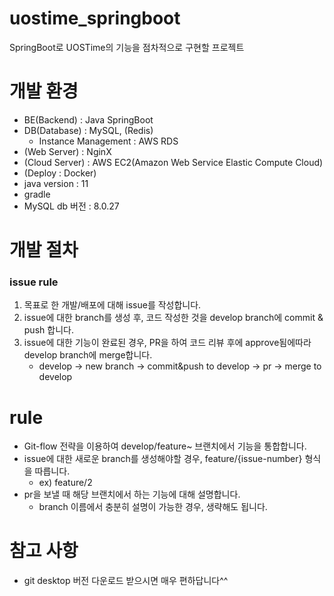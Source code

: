 # uostime_springboot
SpringBoot로 UOSTime의 기능을 점차적으로 구현할 프로젝트

# 개발 환경
- BE(Backend) : Java SpringBoot
- DB(Database) : MySQL, (Redis)
    - Instance Management : AWS RDS
- (Web Server) : NginX
- (Cloud Server) : AWS EC2(Amazon Web Service Elastic Compute Cloud)
- (Deploy : Docker)
- java version : 11
- gradle
- MySQL db 버전 : 8.0.27

# 개발 절차
### issue rule
1. 목표로 한 개발/배포에 대해 issue를 작성합니다.
2. issue에 대한 branch를 생성 후, 코드 작성한 것을 develop branch에 commit & push 합니다.
3. issue에 대한 기능이 완료된 경우, PR을 하여 코드 리뷰 후에 approve됨에따라 develop branch에 merge합니다.
    - develop -> new branch -> commit&push to develop -> pr -> merge to develop

# rule
- Git-flow 전략을 이용하여 develop/feature~ 브랜치에서 기능을 통합합니다.
- issue에 대한 새로운 branch를 생성해야할 경우, feature/{issue-number} 형식을 따릅니다.
    - ex) feature/2
- pr을 보낼 때 해당 브랜치에서 하는 기능에 대해 설명합니다.
    - branch 이름에서 충분히 설명이 가능한 경우, 생략해도 됩니다.

# 참고 사항
- git desktop 버전 다운로드 받으시면 매우 편하답니다^^

